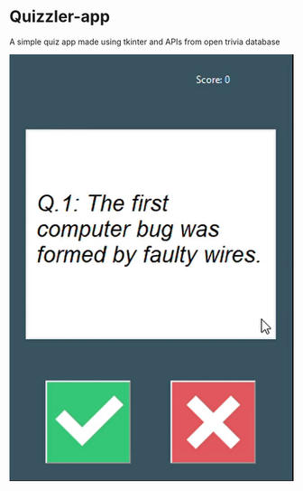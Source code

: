 # Quizzler-app
A simple quiz app made using tkinter and APIs from open trivia database

![](https://github.com/dionbalerr/Quizzler-app/blob/main/demo.gif)

